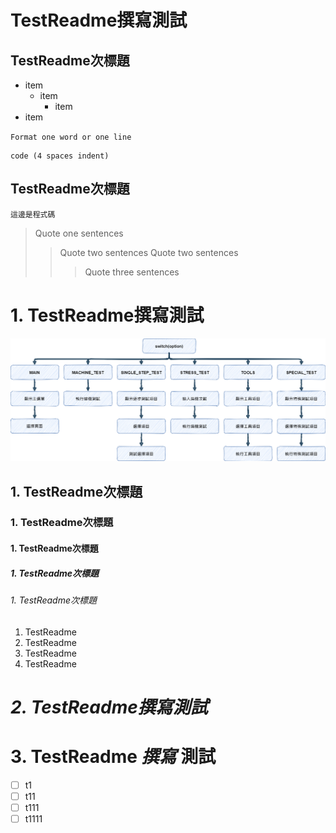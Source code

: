 # TestReadme撰寫測試

## TestReadme次標題

* item
  * item
    * item
* item

`Format one word or one line`

    code (4 spaces indent)

## TestReadme次標題

```
這邊是程式碼
```

> Quote one sentences
>>Quote two sentences
>>Quote two sentences
>>>Quote three sentences

# **1. TestReadme撰寫測試**

![TestImg](https://github.com/abab0971/TestReadme/blob/master/%E6%B8%AC%E8%A9%A6%E7%A8%8B%E5%BC%8F-displayScreen(%E4%B8%BB%E6%93%8D%E4%BD%9C%E9%82%8F%E8%BC%AF).png)

## 1. TestReadme次標題

### 1. TestReadme次標題

#### 1. TestReadme次標題

##### 1. TestReadme次標題

###### 1. TestReadme次標題

1. TestReadme
1. TestReadme
1. TestReadme
1. TestReadme

# _2. TestReadme撰寫測試_

# **3. TestReadme _撰寫_ 測試**

- [ ] t1
- [ ] t11
- [ ] t111
- [ ] t1111
